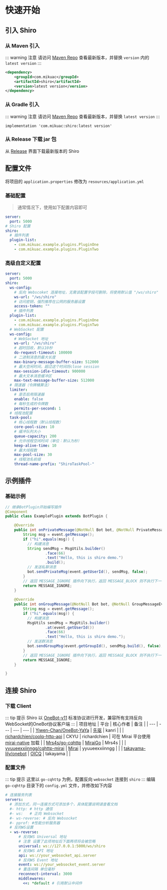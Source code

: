 # 快速开始

## 引入 Shiro

### 从 Maven 引入
::: warning 注意
请访问 [Maven Repo](https://search.maven.org/search?q=com.mikuac.shiro) 查看最新版本，并替换 `version` 内的 `latest version`
:::
```xml
<dependency>
    <groupId>com.mikuac</groupId>
    <artifactId>shiro</artifactId>
    <version>latest version</version>
</dependency>
```

### 从 Gradle 引入
::: warning 注意
请访问 [Maven Repo](https://search.maven.org/search?q=com.mikuac.shiro) 查看最新版本，并替换 `latest version`
:::
```
implementation 'com.mikuac:shiro:latest version'
```

### 从 Release 下载 jar 包
从 [Release](https://github.com/MisakaTAT/Shiro/releases) 界面下载最新版本的 Shiro

## 配置文件
将项目的 `application.properties` 修改为 `resources/application.yml` 

### 基础配置
> 通常情况下，使用如下配置内容即可

```yaml
server:
  port: 5000
# Shiro 配置
shiro:
  # 插件列表
  plugin-list: 
    - com.mikuac.example.plugins.PluginOne
    - com.mikuac.example.plugins.PluginTwo
```

### 高级自定义配置
```yaml
server:
  port: 5000
shiro:
  ws-config:
    # 反向 Webscoket 连接地址，无需该配置字段可删除，将使用默认值 "/ws/shiro"
    ws-url: "/ws/shiro"
    # 访问密钥，强烈推荐在公网的服务器设置
    access-token: ""
    # 插件列表
  plugin-list:
    - com.mikuac.example.plugins.PluginOne
    - com.mikuac.example.plugins.PluginTwo
  # WebSocket 配置
  ws-config:
    # WebSocket 地址
    ws-url: "/ws/shiro"
    # 超时回收，默认10秒
    do-request-timeout: 100000
    # 二进制消息的最大长度
    max-binary-message-buffer-size: 512000
    # 最大空闲时间，超过这个时间将close session
    max-session-idle-timeout: 900000
    # 最大文本消息缓冲区
    max-text-message-buffer-size: 512000
  # 限速器（令牌桶算法）
  limiter:
    # 是否启用限速器
    enable: false
    # 每秒生成的令牌数
    permits-per-second: 1
  # 线程池配置
  task-pool:
    # 核心线程数（默认线程数）
    core-pool-size: 10
    # 缓冲队列大小
    queue-capacity: 200
    # 允许线程空闲时间（单位：默认为秒）
    keep-alive-time: 10
    # 最大线程数
    max-pool-size: 30
    # 线程池名前缀
    thread-name-prefix: "ShiroTaskPool-"
```

## 示例插件

### 基础示例
```java
// 继承BotPlugin开始编写插件
@Component
public class ExamplePlugin extends BotPlugin {

    @Override
    public int onPrivateMessage(@NotNull Bot bot, @NotNull PrivateMessageEvent event) {
        String msg = event.getMessage();
        if ("hi".equals(msg)) {
          // 构建消息
          String sendMsg = MsgUtils.builder()
                  .face(66)
                  .text("Hello, this is shiro demo.")
                  .build();
          // 发送私聊消息
          bot.sendPrivateMsg(event.getUserId(), sendMsg, false);
        }
        // 返回 MESSAGE_IGNORE 插件向下执行，返回 MESSAGE_BLOCK 则不执行下一个插件
        return MESSAGE_IGNORE;
    }
  
    @Override
    public int onGroupMessage(@NotNull Bot bot, @NotNull GroupMessageEvent event) {
        String msg = event.getMessage();
        if ("hi".equals(msg)) {
          // 构建消息
          MsgUtils sendMsg = MsgUtils.builder()
                  .at(event.getUserId())
                  .face(66)
                  .text("Hello, this is shiro demo.");
          // 发送群消息
          bot.sendGroupMsg(event.getGroupId(), sendMsg.build(), false);
        }
        // 返回 MESSAGE_IGNORE 插件向下执行，返回 MESSAGE_BLOCK 则不执行下一个插件
        return MESSAGE_IGNORE;
    }

}
```

## 连接 Shiro

### 下载 Client
::: tip 提示
Shiro 以 [OneBot-v11](https://github.com/howmanybots/onebot/tree/master/v11/specs) 标准协议进行开发，兼容所有支持反向WebSocket的OneBot协议客户端
:::
| 项目地址 | 平台 | 核心作者 | 备注 |
| --- | --- | --- | --- |
| [Yiwen-Chan/OneBot-YaYa](https://github.com/Yiwen-Chan/OneBot-YaYa) | [先驱](https://www.xianqubot.com/) | kanri |  |
| [richardchien/coolq-http-api](https://github.com/richardchien/coolq-http-api) | CKYU | richardchien | 可在 Mirai 平台使用 [mirai-native](https://github.com/iTXTech/mirai-native) 加载 |
| [Mrs4s/go-cqhttp](https://github.com/Mrs4s/go-cqhttp) | [MiraiGo](https://github.com/Mrs4s/MiraiGo) | Mrs4s |  |
| [yyuueexxiinngg/cqhttp-mirai](https://github.com/yyuueexxiinngg/cqhttp-mirai) | [Mirai](https://github.com/mamoe/mirai) | yyuueexxiinngg |  |
| [takayama-lily/onebot](https://github.com/takayama-lily/onebot) | [OICQ](https://github.com/takayama-lily/oicq) | takayama |  |

### 配置文件
::: tip 提示
这里以 `go-cqhttp` 为例，配置反向 `websocket` 连接到 `shiro`
:::
编辑 `go-cqhttp` 目录下的 `config.yml` 文件，并修改如下内容
```yaml
# 连接服务列表
servers:
  # 添加方式，同一连接方式可添加多个，具体配置说明请查看文档
  #- http: # http 通信
  #- ws:   # 正向 Websocket
  #- ws-reverse: # 反向 Websocket
  #- pprof: #性能分析服务器
  # 反向WS设置
  - ws-reverse:
      # 反向WS Universal 地址
      # 注意 设置了此项地址后下面两项将会被忽略
      universal: ws://127.0.0.1:5000/ws/shiro
      # 反向WS API 地址
      api: ws://your_websocket_api.server
      # 反向WS Event 地址
      event: ws://your_websocket_event.server
      # 重连间隔 单位毫秒
      reconnect-interval: 3000
      middlewares:
        <<: *default # 引用默认中间件
```
